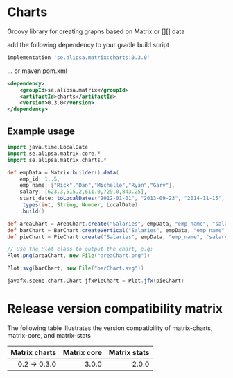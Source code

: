 # Charts
Groovy library for creating graphs based on Matrix or [][] data

add the following dependency to your gradle build script
```groovy
implementation 'se.alipsa.matrix:charts:0.3.0'
```

... or maven pom.xml
```xml
<dependency>
    <groupId>se.alipsa.matrix</groupId>
    <artifactId>charts</artifactId>
    <version>0.3.0</version>
</dependency>
```

## Example usage

```groovy
import java.time.LocalDate
import se.alipsa.matrix.core.*
import se.alipsa.matrix.charts.*

def empData = Matrix.builder().data(
    emp_id: 1..5,
    emp_name: ["Rick","Dan","Michelle","Ryan","Gary"],
    salary: [623.3,515.2,611.0,729.0,843.25],
    start_date: toLocalDates("2012-01-01", "2013-09-23", "2014-11-15", "2014-05-11", "2015-03-27"))
    .types(int, String, Number, LocalDate)
    .build()

def areaChart = AreaChart.create("Salaries", empData, "emp_name", "salary")
def barChart = BarChart.createVertical("Salaries", empData, "emp_name", ChartType.NONE, "salary")
def pieChart = PieChart.create("Salaries", empData, "emp_name", "salary")

// Use the Plot class to output the chart, e.g:
Plot.png(areaChart, new File("areaChart.png"))

Plot.svg(barChart, new File("barChart.svg"))

javafx.scene.chart.Chart jfxPieChart = Plot.jfx(pieChart)
```

# Release version compatibility matrix
The following table illustrates the version compatibility of 
matrix-charts, matrix-core, and matrix-stats

| Matrix charts | Matrix core | Matrix stats |
|--------------:|------------:|-------------:|
|  0.2 -> 0.3.0 |       3.0.0 |        2.0.0 |